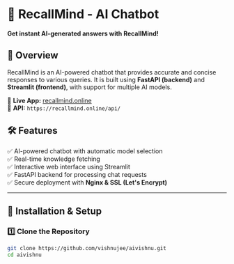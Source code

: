 # 🚀 RecallMind - AI Chatbot  
**Get instant AI-generated answers with RecallMind!**  

## 🌟 Overview  
RecallMind is an AI-powered chatbot that provides accurate and concise responses to various queries. It is built using **FastAPI (backend)** and **Streamlit (frontend)**, with support for multiple AI models.  

🔗 **Live App:** [recallmind.online](https://recallmind.online/)  
🔗 **API:** `https://recallmind.online/api/`  

## 🛠️ Features  
✅ AI-powered chatbot with automatic model selection  
✅ Real-time knowledge fetching  
✅ Interactive web interface using Streamlit  
✅ FastAPI backend for processing chat requests  
✅ Secure deployment with **Nginx & SSL (Let's Encrypt)**  

---

## 📌 **Installation & Setup**  

### 1️⃣ **Clone the Repository**  
```bash
git clone https://github.com/vishnujee/aivishnu.git
cd aivishnu

